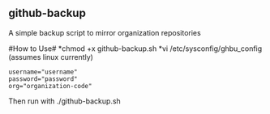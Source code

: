 ## github-backup

A simple backup script to mirror organization repositories

#How to Use#
*chmod +x github-backup.sh
*vi /etc/sysconfig/ghbu_config (assumes linux currently)
```
username="username"
password="password"
org="organization-code"
```
Then run with ./github-backup.sh
